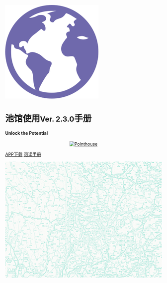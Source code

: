 ![LOGO](_pic/earth-globe.svg)

# 池馆使用<small>Ver. 2.3.0</small>手册
#### Unlock the Potential

<p align="center">
<a href="https://www.pointhouse.cn"><img src="https://img.shields.io/badge/NewEra-English-red?logo=AerLingus&style=plastic" alt="Pointhouse"></a>
</p>

[<span class="ps-icon ps-icon-download"></span> APP下载](http://www.pointhouse.cn/download)
[<span class="ps-icon ps-icon-readernaut"></span> 阅读手册](README)

![](_pic/SouthwestMap.png)